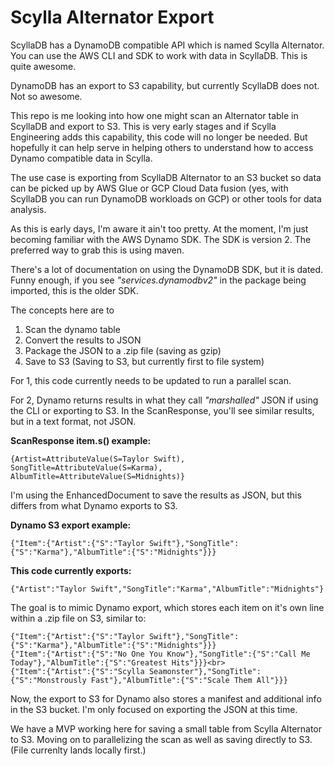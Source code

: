 # Scylla Alternator Export

ScyllaDB has a DynamoDB compatible API which is named Scylla Alternator. You can use the AWS CLI and SDK to work with data in ScyllaDB. This is quite awesome.

DynamoDB has an export to S3 capability, but currently ScyllaDB does not. Not so awesome.

This repo is me looking into how one might scan an Alternator table in ScyllaDB and export to S3. This is very early stages and if Scylla Engineering adds this capability, this code will no longer be needed. But hopefully it can help serve in helping others to understand how to access Dynamo compatible data in Scylla.

The use case is exporting from ScyllaDB Alternator to an S3 bucket so data can be picked up by AWS Glue or GCP Cloud Data fusion (yes, with ScyllaDB you can run DynamoDB workloads on GCP) or other tools for data analysis. 

As this is early days, I'm aware it ain't too pretty.  At the moment, I'm just becoming familiar with the AWS Dynamo SDK.  The SDK is version 2. The preferred way to grab this is using maven.  

There's a lot of documentation on using the DynamoDB SDK, but it is dated.  Funny enough, if you see _"services.dynamodbv2"_ in the package being imported, this is the older SDK.

The concepts here are to
1. Scan the dynamo table
2. Convert the results to JSON
3. Package the JSON to a .zip file (saving as gzip)
4. Save to S3 (Saving to S3, but currently first to file system)

For 1, this code currently needs to be updated to run a parallel scan.

For 2, Dynamo returns results in what they call _"marshalled"_ JSON if using the CLI or exporting to S3.  In the ScanResponse, you'll see similar results, but in a text format, not JSON. 

**ScanResponse item.s() example:**
```
{Artist=AttributeValue(S=Taylor Swift), SongTitle=AttributeValue(S=Karma), AlbumTitle=AttributeValue(S=Midnights)}
```
 I'm using the EnhancedDocument to save the results as JSON, but this differs from what Dynamo exports to S3.

**Dynamo S3 export example:**
```
{"Item":{"Artist":{"S":"Taylor Swift"},"SongTitle":{"S":"Karma"},"AlbumTitle":{"S":"Midnights"}}}
```
**This code currently exports:**
```
{"Artist":"Taylor Swift","SongTitle":"Karma","AlbumTitle":"Midnights"}
```
The goal is to mimic Dynamo export, which stores each item on it's own line within a .zip file on S3, similar to:
```
{"Item":{"Artist":{"S":"Taylor Swift"},"SongTitle":{"S":"Karma"},"AlbumTitle":{"S":"Midnights"}}}
{"Item":{"Artist":{"S":"No One You Know"},"SongTitle":{"S":"Call Me Today"},"AlbumTitle":{"S":"Greatest Hits"}}}<br>
{"Item":{"Artist":{"S":"Scylla Seamonster"},"SongTitle":{"S":"Monstrously Fast"},"AlbumTitle":{"S":"Scale Them All"}}}
```
Now, the export to S3 for Dynamo also stores a manifest and additional info in the S3 bucket. I'm only focused on exporting the JSON at this time.

We have a MVP working here for saving a small table from Scylla Alternator to S3.  Moving on to parallelizing the scan as well as saving directly to S3. (File currenlty lands locally first.)


